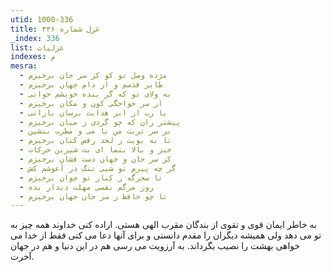 ```yaml
---
utid: 1000-336
title: غزل شماره ۳۳۶
_index: 336
list: غزلیات
indexes: م
mesra:
  - مژده وصل تو کو کز سر جان برخیزم
  - طایر قدسم و از دام جهان برخیزم
  - به ولای تو که گر بنده خویشم خوانی
  - از سر خواجگی کون و مکان برخیزم
  - یا رب از ابر هدایت برسان بارانی
  - پیشتر زان که چو گردی ز میان برخیزم
  - بر سر تربت من با می و مطرب بنشین
  - تا به بویت ز لحد رقص کنان برخیزم
  - خیز و بالا بنما ای بت شیرین حرکات
  - کز سر جان و جهان دست فشان برخیزم
  - گر چه پیرم تو شبی تنگ در آغوشم کش
  - تا سحرگه ز کنار تو جوان برخیزم
  - روز مرگم نفسی مهلت دیدار بده
  - تا چو حافظ ز سر جان جهان برخیزم
---
```

به خاطر ایمان قوی و تقوی از بندگان مقرب الهی هستی. اراده کنی خداوند همه چیز به تو می دهد ولی همیشه دیگران را مقدم دانستی و برای آنها دعا می کنی فقط از خدا می خواهی بهشت را نصیب بگرداند. به آرزویت می رسی هم در این دنیا و هم در جهان آخرت.
